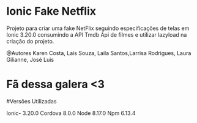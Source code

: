 # Ionic Fake Netflix 

Projeto para criar uma fake NetFlix seguindo especificações de telas em Ionic 3.20.0 consumindo a API Tmdb Api de filmes e utilizar lazyload na criação do projeto.

@Autores
Karen Costa, Laís Souza, Laila Santos,Larrisa Rodrigues, Laura Gilianne, José Luis



# Fã dessa galera <3

#Versões Utilizadas

Ionic- 3.20.0
Cordova 8.0.0
Node 8.17.0
Npm 6.13.4

